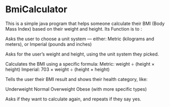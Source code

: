 # BmiCalculator
This is a simple java program that helps someone calculate their BMI (Body Mass Index) based on their weight and height. Its Function is to :

Asks the user to choose a unit system — either:
Metric (kilograms and meters), or
Imperial (pounds and inches)

Asks for the user’s weight and height, using the unit system they picked.

Calculates the BMI using a specific formula:
Metric: weight ÷ (height × height)
Imperial: 703 × weight ÷ (height × height)

Tells the user their BMI result and shows their health category, like:

Underweight
Normal
Overweight
Obese (with more specific types)

Asks if they want to calculate again, and repeats if they say yes.
